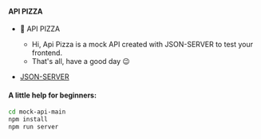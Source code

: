 #### API PIZZA

- 🍕 API PIZZA
  - Hi, Api Pizza is a mock API created with JSON-SERVER to test your frontend.
  - That's all, have a good day 😉

- [JSON-SERVER](https://github.com/typicode/json-server/tree/v0)

#### A little help for beginners:

```sh
cd mock-api-main
npm install
npm run server
```
